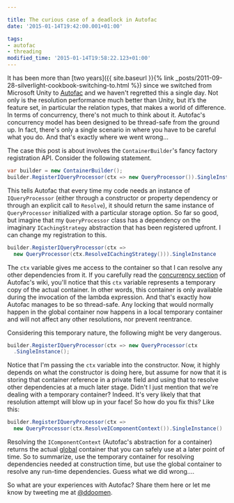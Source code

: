 ```yaml
---

title: The curious case of a deadlock in Autofac
date: '2015-01-14T19:42:00.001+01:00'

tags:
- autofac
- threading
modified_time: '2015-01-14T19:58:22.123+01:00'
---
```


It has been more than [two years]({{ site.baseurl }}{% link _posts/2011-09-28-silverlight-cookbook-switching-to.html %}) since we switched from Microsoft Unity to [Autofac](https://autofac.org/) and we haven't regretted this a single day. Not only is the resolution performance much better than Unity, but it’s the feature set, in particular the relation types, that makes a world of difference. In terms of concurrency, there's not much to think about it. Autofac's concurrency model has been designed to be thread-safe from the ground up. In fact, there's only a single scenario in where you have to be careful what you do. And that's exactly where we went wrong… 

The case this post is about involves the `ContainerBuilder`'s fancy factory registration API. Consider the following statement. 

```csharp
var builder = new ContainerBuilder(); 
builder.RegisterIQueryProcessor(ctx => new QueryProcessor()).SingleInstance();
```

This tells Autofac that every time my code needs an instance of `IQueryProcessor` (either through a constructor or property dependency or through an explicit call to `Resolve`), it should return the same instance of `QueryProcessor` initialized with a particular storage option. So far so good, but imagine that my `QueryProcessor` class has a dependency on the imaginary `ICachingStrategy` abstraction that has been registered upfront. I can change my registration to this.

```csharp
builder.RegisterIQueryProcessor(ctx => 
  new QueryProcessor(ctx.ResolveICachingStrategy())).SingleInstance
``` 
  
The `ctx` variable gives me access to the container so that I can resolve any other dependencies from it. If you carefully read the [concurrency section](https://autofac.readthedocs.org/en/latest/advanced/concurrency.html) of Autofac's wiki, you'll notice that this `ctx` variable represents a temporary copy of the actual container. In other words, this container is only available during the invocation of the lambda expression. And that's exactly how Autofac manages to be so thread-safe. Any locking that would normally happen in the global container now happens in a local temporary container and will not affect any other resolutions, nor prevent reentrance. 

Considering this temporary nature, the following might be very dangerous.

```csharp
builder.RegisterIQueryProcessor(ctx => new QueryProcessor(ctx
  .SingleInstance(); 
```

Notice that I'm passing the `ctx` variable into the constructor. Now, it highly depends on what the constructor is doing here, but assume for now that it is storing that container reference in a private field and using that to resolve other dependencies at a much later stage. Didn't I just mention that we're dealing with a temporary container? Indeed. It's very likely that that resolution attempt will blow up in your face! So how do you fix this? Like this:

```csharp
builder.RegisterIQueryProcessor(ctx => 
  new QueryProcessor(ctx.ResolveIComponentContext()).SingleInstance()  
```

Resolving the `IComponentContext` (Autofac's abstraction for a container) returns the actual [global](https://nblumhardt.com/2011/01/an-autofac-lifetime-primer/) container that you can safely use at a later point of time. So to summarize, use the temporary container for resolving dependencies needed at construction time, but use the global container to resolve any run-time dependencies. Guess what we did wrong…. 

So what are your experiences with Autofac? Share them here or let me know by tweeting me at [@ddoomen](https://twitter.com/).